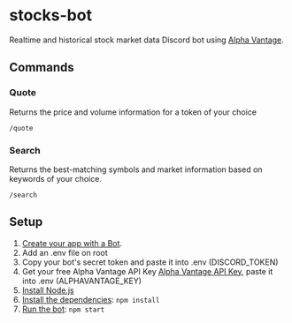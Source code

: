 # stocks-bot
Realtime and historical stock market data Discord bot using [Alpha Vantage](https://www.alphavantage.co/).

## Commands
### Quote
Returns the price and volume information for a token of your choice

`/quote`

### Search

Returns the best-matching symbols and market information based on keywords of your choice.

`/search`

## Setup
1. [Create your app with a Bot](https://discordapp.com/developers/applications/me).
2. Add an .env file on root
3. Copy your bot's secret token and paste it into .env (DISCORD_TOKEN)
4. Get your free Alpha Vantage API Key [Alpha Vantage API Key](https://www.alphavantage.co/support/#api-key), paste it into .env (ALPHAVANTAGE_KEY)
5. [Install Node.js](https://nodejs.org/en/download)
6. [Install the dependencies](./package.json): `npm install`
7. [Run the bot](./index.js): `npm start`
